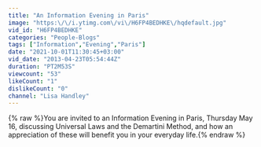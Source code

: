 ```yaml
---
title: "An Information Evening in Paris"
image: "https:\/\/i.ytimg.com\/vi\/H6FP4BEDHKE\/hqdefault.jpg"
vid_id: "H6FP4BEDHKE"
categories: "People-Blogs"
tags: ["Information","Evening","Paris"]
date: "2021-10-01T11:30:45+03:00"
vid_date: "2013-04-23T05:54:44Z"
duration: "PT2M53S"
viewcount: "53"
likeCount: "1"
dislikeCount: "0"
channel: "Lisa Handley"
---
```

{% raw %}You are invited to an Information Evening in Paris, Thursday May 16, discussing Universal Laws and the Demartini Method, and how an appreciation of these will benefit you in your everyday life.{% endraw %}
